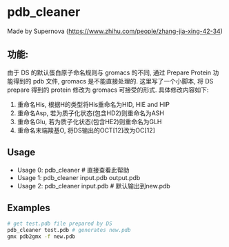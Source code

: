 # pdb_cleaner
Made by Supernova (https://www.zhihu.com/people/zhang-jia-xing-42-34)

## 功能:
由于 DS 的默认蛋白原子命名规则与 gromacs 的不同, 通过 Prepare Protein 功能得到的 pdb 文件, gromacs 是不能直接处理的.
这里写了一个小脚本, 将 DS prepare 得到的 protein 修改为 gromacs 可接受的形式. 具体修改内容如下: 

1. 重命名His, 根据H的类型将His重命名为HID, HIE and HIP
2. 重命名Asp, 若为质子化状态(包含HD2)则重命名为ASH
3. 重命名Glu, 若为质子化状态(包含HE2)则重命名为GLH
4. 重命名末端羧基O, 将DS输出的OCT[12]改为OC[12]

## Usage
- Usage 0: pdb_cleaner # 直接查看此帮助
- Usage 1: pdb_cleaner input.pdb output.pdb
- Usage 2: pdb_cleaner input.pdb # 默认输出到new.pdb

## Examples

```bash
# get test.pdb file prepared by DS
pdb_cleaner test.pdb # generates new.pdb
gmx pdb2gmx -f new.pdb
```
